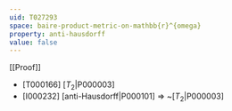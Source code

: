 ```yaml
---
uid: T027293
space: baire-product-metric-on-mathbb{r}^{omega}
property: anti-hausdorff
value: false
---
```

[[Proof]]

* [T000166] [$T_2$|P000003]
* [I000232] [anti-Hausdorff|P000101] => ~[$T_2$|P000003]

